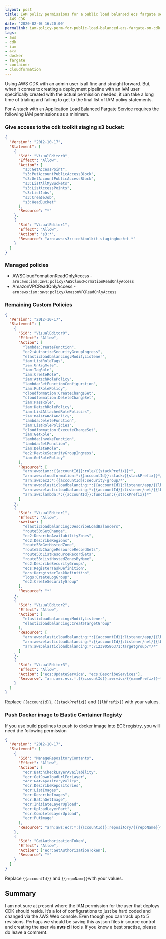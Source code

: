 ```yaml
---
layout: post
title: IAM policy permissions for a public load balanced ecs fargate service on 
  AWS CDK
date: '2020-02-03 16:20:00'
permalink: iam-policy-perm-for-public-load-balanced-ecs-fargate-on-cdk
tags:
- aws
- cdk
- iam
- ecs
- docker
- fargate
- container
- cloudformation
---
```


Using AWS CDK with an admin user is all fine and straight forward. But, when it 
comes to creating a deployment pipeline with an IAM user specifically created 
with the actual permission needed, it can take a long time of trialing and 
failing to get to the final list of IAM policy statements.

For A stack with an Application Load Balanced Fargate Service requires the 
following IAM permissions as a minimum.

### Give access to the cdk toolkit staging s3 bucket:

```json
{
  "Version": "2012-10-17",
  "Statement": [
    {
      "Sid": "VisualEditor0",
      "Effect": "Allow",
      "Action": [
        "s3:GetAccessPoint",
        "s3:PutAccountPublicAccessBlock",
        "s3:GetAccountPublicAccessBlock",
        "s3:ListAllMyBuckets",
        "s3:ListAccessPoints",
        "s3:ListJobs",
        "s3:CreateJob",
        "s3:HeadBucket"
      ],
      "Resource": "*"
    },
    {
      "Sid": "VisualEditor1",
      "Effect": "Allow",
      "Action": "s3:*",
      "Resource": "arn:aws:s3:::cdktoolkit-stagingbucket-*"
    }
  ]
}
```

### Managed policies

- AWSCloudFormationReadOnlyAccess - `arn:aws:iam::aws:policy/AWSCloudFormationReadOnlyAccess`
- AmazonVPCReadOnlyAccess - `arn:aws:iam::aws:policy/AmazonVPCReadOnlyAccess`

### Remaining Custom Policies

```json
{
  "Version": "2012-10-17",
  "Statement": [
    {
      "Sid": "VisualEditor0",
      "Effect": "Allow",
      "Action": [
        "lambda:CreateFunction",
        "ec2:AuthorizeSecurityGroupIngress",
        "elasticloadbalancing:ModifyListener",
        "iam:ListRoleTags",
        "iam:UntagRole",
        "iam:TagRole",
        "iam:CreateRole",
        "iam:AttachRolePolicy",
        "lambda:GetFunctionConfiguration",
        "iam:PutRolePolicy",
        "cloudformation:CreateChangeSet",
        "cloudformation:DeleteChangeSet",
        "iam:PassRole",
        "iam:DetachRolePolicy",
        "iam:ListAttachedRolePolicies",
        "iam:DeleteRolePolicy",
        "lambda:DeleteFunction",
        "iam:ListRolePolicies",
        "cloudformation:ExecuteChangeSet",
        "iam:GetRole",
        "lambda:InvokeFunction",
        "lambda:GetFunction",
        "iam:DeleteRole",
        "ec2:RevokeSecurityGroupIngress",
        "iam:GetRolePolicy"
      ],
      "Resource": [
        "arn:aws:iam::{{accountId}}:role/{{stackPrefix}}*",
        "arn:aws:cloudformation:*:{{accountId}}:stack/{{stackPrefix}}*/*",
        "arn:aws:ec2:*:{{accountId}}:security-group/*",
        "arn:aws:elasticloadbalancing:*:{{accountId}}:listener/app/{{lbPrefix}}*/*/*",
        "arn:aws:elasticloadbalancing:*:{{accountId}}:listener/net/{{lbPrefix}}*/*/*",
        "arn:aws:lambda:*:{{accountId}}:function:{{stackPrefix}}*"
      ]
    },
    {
      "Sid": "VisualEditor1",
      "Effect": "Allow",
      "Action": [
        "elasticloadbalancing:DescribeLoadBalancers",
        "route53:GetChange",
        "ec2:DescribeAvailabilityZones",
        "ec2:DescribeRegions",
        "route53:GetHostedZone",
        "route53:ChangeResourceRecordSets",
        "route53:ListResourceRecordSets",
        "route53:ListHostedZonesByName",
        "ec2:DescribeSecurityGroups",
        "ecs:RegisterTaskDefinition",
        "ecs:DeregisterTaskDefinition",
        "logs:CreateLogGroup",
        "ec2:CreateSecurityGroup"
      ],
      "Resource": "*"
    },
    {
      "Sid": "VisualEditor2",
      "Effect": "Allow",
      "Action": [
        "elasticloadbalancing:ModifyListener",
        "elasticloadbalancing:CreateTargetGroup"
      ],
      "Resource": [
        "arn:aws:elasticloadbalancing:*:{{accountId}}:listener/app/{{lbPrefix}}*/*/*",
        "arn:aws:elasticloadbalancing:*:{{accountId}}:listener/net/{{lbPrefix}}*/*/*",
        "arn:aws:elasticloadbalancing:*:712390586371:targetgroup/*/*"
      ]
    },
    {
      "Sid": "VisualEditor3",
      "Effect": "Allow",
      "Action": ["ecs:UpdateService", "ecs:DescribeServices"],
      "Resource": "arn:aws:ecs:*:{{accountId}}:service/{{namePrefix}}-*/{{stackPrefix}}-*"
    }
  ]
}
```

Replace `{{accountId}}`, `{{stackPrefix}}` and `{{lbPrefix}}` with your values.

### Push Docker image to Elastic Container Registy

If you use build pipelines to push to docker image into ECR registry, you will 
need the following permission

```json
{
  "Version": "2012-10-17",
  "Statement": [
    {
      "Sid": "ManageRepositoryContents",
      "Effect": "Allow",
      "Action": [
        "ecr:BatchCheckLayerAvailability",
        "ecr:GetDownloadUrlForLayer",
        "ecr:GetRepositoryPolicy",
        "ecr:DescribeRepositories",
        "ecr:ListImages",
        "ecr:DescribeImages",
        "ecr:BatchGetImage",
        "ecr:InitiateLayerUpload",
        "ecr:UploadLayerPart",
        "ecr:CompleteLayerUpload",
        "ecr:PutImage"
      ],
      "Resource": "arn:aws:ecr:*:{{accountId}}:repository/{{repoName}}"
    },
    {
      "Sid": "GetAuthorizationToken",
      "Effect": "Allow",
      "Action": ["ecr:GetAuthorizationToken"],
      "Resource": "*"
    }
  ]
}
```

Replace `{{accountId}}` and `{{repoName}}`with your values.

## Summary

I am not sure at present where the IAM permission for the user that deploys CDK 
should reside. It’s a lot of configurations to just be hard coded and changed 
via the AWS Web console. Even though you can track up to 5 revisions. Perhaps 
we should be saving this as json files in source control and creating the user 
via **aws cli** tools. If you know a best practise, please do leave a comment.
